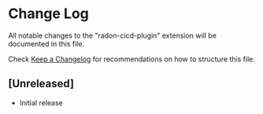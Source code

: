 # Change Log

All notable changes to the "radon-cicd-plugin" extension will be documented in this file.

Check [Keep a Changelog](http://keepachangelog.com/) for recommendations on how to structure this file.

## [Unreleased]

- Initial release